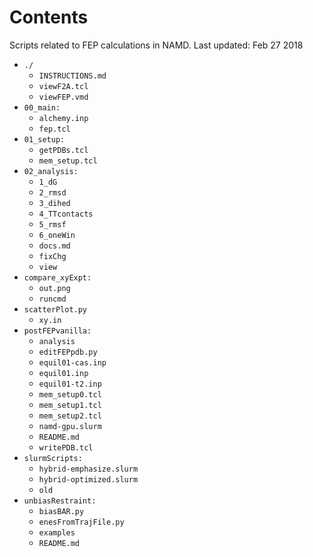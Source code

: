 

# Contents 
Scripts related to FEP calculations in NAMD.
Last updated: Feb 27 2018

* `./`
    * `INSTRUCTIONS.md`
    * `viewF2A.tcl`
    * `viewFEP.vmd`
* `00_main:`
    * `alchemy.inp`
    * `fep.tcl`
* `01_setup:`
    * `getPDBs.tcl`
    * `mem_setup.tcl`
* `02_analysis:`
    * `1_dG`
    * `2_rmsd`
    * `3_dihed`
    * `4_TTcontacts`
    * `5_rmsf`
    * `6_oneWin`
    * `docs.md`
    * `fixChg`
    * `view`
* `compare_xyExpt:`
    * `out.png`
    * `runcmd`
* `scatterPlot.py`
    * `xy.in`
* `postFEPvanilla:`
    * `analysis`
    * `editFEPpdb.py`
    * `equil01-cas.inp`
    * `equil01.inp`
    * `equil01-t2.inp`
    * `mem_setup0.tcl`
    * `mem_setup1.tcl`
    * `mem_setup2.tcl`
    * `namd-gpu.slurm`
    * `README.md`
    * `writePDB.tcl`
* `slurmScripts:`
    * `hybrid-emphasize.slurm`
    * `hybrid-optimized.slurm`
    * `old`
* `unbiasRestraint:`
    * `biasBAR.py`
    * `enesFromTrajFile.py`
    * `examples`
    * `README.md`
